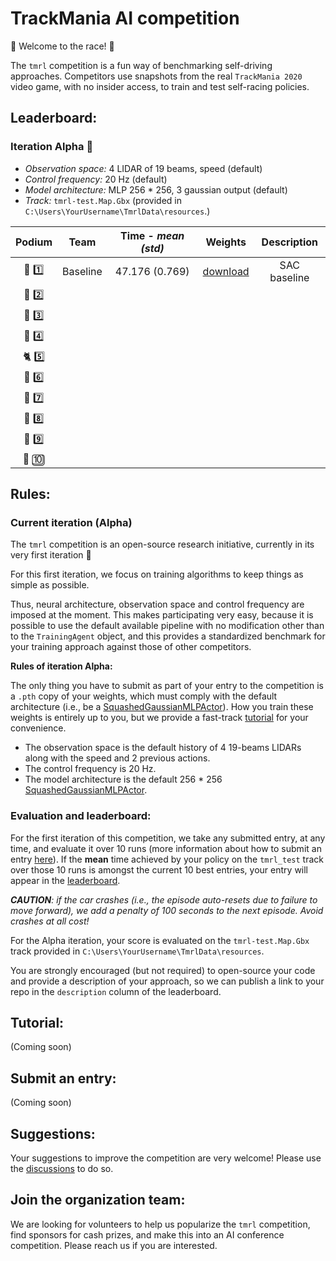 # TrackMania AI competition

:red_car: Welcome to the race! :checkered_flag:

The `tmrl` competition is a fun way of benchmarking self-driving approaches.
Competitors use snapshots from the real `TrackMania 2020` video game, with no insider access, to train and test self-racing policies.


## Leaderboard:

### Iteration Alpha :hatching_chick:
- _Observation space:_ 4 LIDAR of 19 beams, speed (default)
- _Control frequency:_ 20 Hz (default)
- _Model architecture:_ MLP 256 * 256, 3 gaussian output (default)
- _Track:_ `tmrl-test.Map.Gbx` (provided in `C:\Users\YourUsername\TmrlData\resources`.)

| Podium  | Team | Time - _mean (std)_ | Weights | Description |
| :---: | :---: | :---: | :---: | :---: |
| :dragon: :one: | Baseline | 47.176 (0.769)| [download](https://github.com/trackmania-rl/tmrl/releases/download/v0.0.2/resources.zip) | SAC baseline |
| :racehorse: :two: |
| :leopard: :three: |
| :tiger2: :four: |
| :cat2: :five: |
| :rabbit2: :six: |
| :dromedary_camel: :seven: |
| :turtle: :eight: |
| :snail: :nine: |
| :palm_tree: :keycap_ten: |

## Rules:

### Current iteration (Alpha)
The `tmrl` competition is an open-source research initiative, currently in its very first iteration :hatching_chick:

For this first iteration, we focus on training algorithms to keep things as simple as possible.

Thus, neural architecture, observation space and control frequency are imposed at the moment.
This makes participating very easy, because it is possible to use the default available pipeline with no modification other than to the `TrainingAgent` object, and this provides a standardized benchmark for your training approach against those of other competitors.

**Rules of iteration Alpha:**

The only thing you have to submit as part of your entry to the competition is a `.pth` copy of your weights, which must comply with the default architecture (i.e., be a [SquashedGaussianMLPActor](https://github.com/trackmania-rl/tmrl/blob/70bbc0861772c89c3de0c934f654a5644c4797e5/tmrl/sac_models.py#L82)).
How you train these weights is entirely up to you, but we provide a fast-track [tutorial](#tutorial) for your convenience.

- The observation space is the default history of 4 19-beams LIDARs along with the speed and 2 previous actions.
- The control frequency is 20 Hz.
- The model architecture is the default 256 * 256 [SquashedGaussianMLPActor](https://github.com/trackmania-rl/tmrl/blob/70bbc0861772c89c3de0c934f654a5644c4797e5/tmrl/sac_models.py#L82).



### Evaluation and leaderboard:
For the first iteration of this competition, we take any submitted entry, at any time, and evaluate it over 10 runs (more information about how to submit an entry [here](#submit-an-entry)).
If the **mean** time achieved by your policy on the `tmrl_test` track over those 10 runs is amongst the current 10 best entries, your entry will appear in the [leaderboard](#leaderboard).

_**CAUTION**: if the car crashes (i.e., the episode auto-resets due to failure to move forward), we add a penalty of 100 seconds to the next episode. Avoid crashes at all cost!_

For the Alpha iteration, your score is evaluated on the `tmrl-test.Map.Gbx` track provided in `C:\Users\YourUsername\TmrlData\resources`.

You are strongly encouraged (but not required) to open-source your code and provide a description of your approach, so we can publish a link to your repo in the `description` column of the leaderboard.

## Tutorial:
(Coming soon)

## Submit an entry:
(Coming soon)

## Suggestions:
Your suggestions to improve the competition are very welcome!
Please use the [discussions](https://github.com/trackmania-rl/tmrl/discussions) to do so.


## Join the organization team:

We are looking for volunteers to help us popularize the `tmrl` competition, find sponsors for cash prizes, and make this into an AI conference competition.
Please reach us if you are interested.
